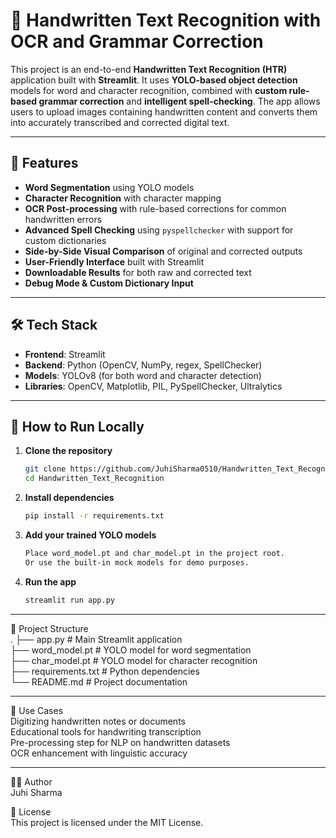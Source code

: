 # 📝 Handwritten Text Recognition with OCR and Grammar Correction

This project is an end-to-end **Handwritten Text Recognition (HTR)** application built with **Streamlit**. It uses **YOLO-based object detection** models for word and character recognition, combined with **custom rule-based grammar correction** and **intelligent spell-checking**. The app allows users to upload images containing handwritten content and converts them into accurately transcribed and corrected digital text.

---

## 🔧 Features

- **Word Segmentation** using YOLO models
- **Character Recognition** with character mapping
- **OCR Post-processing** with rule-based corrections for common handwritten errors
- **Advanced Spell Checking** using `pyspellchecker` with support for custom dictionaries
- **Side-by-Side Visual Comparison** of original and corrected outputs
- **User-Friendly Interface** built with Streamlit
- **Downloadable Results** for both raw and corrected text
- **Debug Mode & Custom Dictionary Input**

---

## 🛠️ Tech Stack

- **Frontend**: Streamlit
- **Backend**: Python (OpenCV, NumPy, regex, SpellChecker)
- **Models**: YOLOv8 (for both word and character detection)
- **Libraries**: OpenCV, Matplotlib, PIL, PySpellChecker, Ultralytics

---

## 🚀 How to Run Locally

1. **Clone the repository**
   ```bash
   git clone https://github.com/JuhiSharma0510/Handwritten_Text_Recognition.git
   cd Handwritten_Text_Recognition
   
2. **Install dependencies**
    ```bash
    pip install -r requirements.txt
   
4. **Add your trained YOLO models**
    ```bash
    Place word_model.pt and char_model.pt in the project root.
    Or use the built-in mock models for demo purposes.

6. **Run the app**
    ```bash
    streamlit run app.py
    
---

📂 Project Structure<br>
.
├── app.py                # Main Streamlit application<br>
├── word_model.pt         # YOLO model for word segmentation<br>
├── char_model.pt         # YOLO model for character recognition<br>
├── requirements.txt      # Python dependencies<br>
└── README.md             # Project documentation<br>

---

📌 Use Cases<br>
Digitizing handwritten notes or documents<br>
Educational tools for handwriting transcription<br>
Pre-processing step for NLP on handwritten datasets<br>
OCR enhancement with linguistic accuracy<br>

---

🙋‍♀️ Author<br>
Juhi Sharma

📄 License<br>
This project is licensed under the MIT License.
